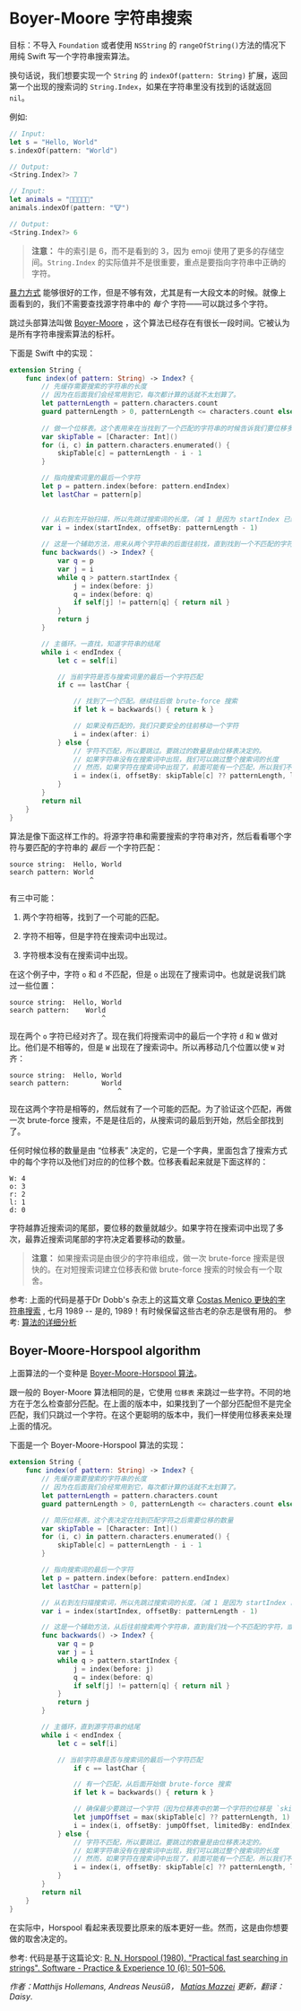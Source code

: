 # Boyer-Moore 字符串搜索

目标：不导入 `Foundation` 或者使用 `NSString` 的 `rangeOfString()`方法的情况下用纯 Swift 写一个字符串搜索算法。

换句话说，我们想要实现一个 `String` 的 `indexOf(pattern: String)` 扩展，返回第一个出现的搜索词的 `String.Index`，如果在字符串里没有找到的话就返回 `nil`。

例如:

```swift
// Input:
let s = "Hello, World"
s.indexOf(pattern: "World")

// Output:
<String.Index?> 7

// Input:
let animals = "🐶🐔🐷🐮🐱"
animals.indexOf(pattern: "🐮")

// Output:
<String.Index?> 6
```

> **注意：** 牛的索引是 6，而不是看到的 3，因为 emoji 使用了更多的存储空间。`String.Index` 的实际值并不是很重要，重点是要指向字符串中正确的字符。

[暴力方式](../Brute-Force%20String%20Search/README-CN.markdown) 能够很好的工作，但是不够有效，尤其是有一大段文本的时候。就像上面看到的，我们不需要查找源字符串中的 _每个_ 字符——可以跳过多个字符。

跳过头部算法叫做 [Boyer-Moore](https://en.wikipedia.org/wiki/Boyer–Moore_string_search_algorithm) ，这个算法已经存在有很长一段时间。它被认为是所有字符串搜索算法的标杆。

下面是 Swift 中的实现：

```swift
extension String {
    func index(of pattern: String) -> Index? {
        // 先缓存需要搜索的字符串的长度
        // 因为在后面我们会经常用到它，每次都计算的话就不太划算了。
        let patternLength = pattern.characters.count
        guard patternLength > 0, patternLength <= characters.count else { return nil )
      
        // 做一个位移表。这个表用来在当找到了一个匹配的字符串的时候告诉我们要位移多远
        var skipTable = [Character: Int]()
        for (i, c) in pattern.characters.enumerated() {
            skipTable[c] = patternLength - i - 1
        }

        // 指向搜索词里的最后一个字符
        let p = pattern.index(before: pattern.endIndex)
        let lastChar = pattern[p]

      
        // 从右到左开始扫描，所以先跳过搜索词的长度。（减 1 是因为 startIndex 已经指向了源字符串的第一个字符）
        var i = index(startIndex, offsetBy: patternLength - 1)
        
        // 这是一个辅助方法，用来从两个字符串的后面往前找，直到找到一个不匹配的字符，或者是直到搜索词的开始
        func backwards() -> Index? {
            var q = p
            var j = i
            while q > pattern.startIndex {
                j = index(before: j)
                q = index(before: q)
                if self[j] != pattern[q] { return nil }
            }
            return j
        }

        // 主循环。一直找，知道字符串的结尾
        while i < endIndex {
            let c = self[i]

            // 当前字符是否与搜索词里的最后一个字符匹配
            if c == lastChar {

                // 找到了一个匹配。继续往后做 brute-force 搜索
                if let k = backwards() { return k }

                // 如果没有匹配的，我们只要安全的往前移动一个字符
                i = index(after: i)
            } else {
                // 字符不匹配，所以要跳过。要跳过的数量是由位移表决定的。
                // 如果字符串没有在搜索词中出现，我们可以跳过整个搜索词的长度
                // 然而，如果字符在搜索词中出现了，前面可能有一个匹配，所以我们不能位移太多
                i = index(i, offsetBy: skipTable[c] ?? patternLength, limitedBy: endIndex) ?? endIndex
            }
        }
        return nil
    }
}
```

算法是像下面这样工作的。将源字符串和需要搜索的字符串对齐，然后看看哪个字符与要匹配的字符串的 _最后_ 一个字符匹配：

```
source string:  Hello, World
search pattern: World
                    ^
```

有三中可能：

1. 两个字符相等，找到了一个可能的匹配。

2. 字符不相等，但是字符在搜索词中出现过。

3. 字符根本没有在搜索词中出现。

在这个例子中，字符 `o` 和 `d` 不匹配，但是 `o` 出现在了搜索词中。也就是说我们跳过一些位置：

```
source string:  Hello, World
search pattern:    World
                       ^
```

现在两个 `o` 字符已经对齐了。现在我们将搜索词中的最后一个字符 `d` 和 `W` 做对比。他们是不相等的，但是 `W` 出现在了搜索词中。所以再移动几个位置以使 `W` 对齐：

```
source string:  Hello, World
search pattern:        World
                           ^
```

现在这两个字符是相等的，然后就有了一个可能的匹配。为了验证这个匹配，再做一次 brute-force 搜索，不是是往后的，从搜索词的最后到开始，然后全部找到了。

任何时候位移的数量是由 “位移表” 决定的，它是一个字典，里面包含了搜索方式中的每个字符以及他们对应的的位移个数。位移表看起来就是下面这样的：

```
W: 4
o: 3
r: 2
l: 1
d: 0
```

字符越靠近搜索词的尾部，要位移的数量就越少。如果字符在搜索词中出现了多次，最靠近搜索词尾部的字符决定着要移动的数量。

> **注意：** 如果搜索词是由很少的字符串组成，做一次 brute-force 搜索是很快的。在对短搜索词建立位移表和做  brute-force 搜索的时候会有一个取舍。

参考: 上面的代码是基于Dr Dobb's 杂志上的这篇文章 [Costas Menico 更快的字符串搜索](http://www.drdobbs.com/database/faster-string-searches/184408171) , 七月 1989 -- 是的, 1989！有时候保留这些古老的杂志是很有用的。
参考: [算法的详细分析](http://www.inf.fh-flensburg.de/lang/algorithmen/pattern/bmen.htm)

## Boyer-Moore-Horspool algorithm

上面算法的一个变种是 [Boyer-Moore-Horspool 算法](https://en.wikipedia.org/wiki/Boyer%E2%80%93Moore%E2%80%93Horspool_algorithm)。

跟一般的 Boyer-Moore 算法相同的是，它使用 `位移表` 来跳过一些字符。不同的地方在于怎么检查部分匹配。在上面的版本中，如果找到了一个部分匹配但不是完全匹配，我们只跳过一个字符。在这个更聪明的版本中，我们一样使用位移表来处理上面的情况。

下面是一个  Boyer-Moore-Horspool 算法的实现：

```swift
extension String {
    func index(of pattern: String) -> Index? {
        // 先缓存需要搜索的字符串的长度
        // 因为在后面我们会经常用到它，每次都计算的话就不太划算了。
        let patternLength = pattern.characters.count
        guard patternLength > 0, patternLength <= characters.count else { return nil }

        // 简历位移表。这个表决定在找到匹配字符之后需要位移的数量
        var skipTable = [Character: Int]()
        for (i, c) in pattern.characters.enumerated() {
            skipTable[c] = patternLength - i - 1
        }

        // 指向搜索词的最后一个字符
        let p = pattern.index(before: pattern.endIndex)
        let lastChar = pattern[p]

        // 从右到左扫描搜索词，所以先跳过搜索词的长度。（减 1 是因为 startIndex 已经指向了源字符串的第一个字符）
        var i = index(startIndex, offsetBy: patternLength - 1)

        // 这是一个辅助方法，从后往前搜索两个字符串，直到我们找一个不匹配的字符，或者是到了搜索词的开始。
        func backwards() -> Index? {
            var q = p
            var j = i
            while q > pattern.startIndex {
                j = index(before: j)
                q = index(before: q)
                if self[j] != pattern[q] { return nil }
            }
            return j
        }

        // 主循环，直到源字符串的结尾
        while i < endIndex {
            let c = self[i]

            // 当前字符串是否与搜索词的最后一个字符匹配
                if c == lastChar {

                // 有一个匹配，从后面开始做 brute-force 搜索
                if let k = backwards() { return k }

                // 确保最少要跳过一个字符（因为位移表中的第一个字符的位移是 `skipTable[lastChar] = 0` ）
                let jumpOffset = max(skipTable[c] ?? patternLength, 1)
                i = index(i, offsetBy: jumpOffset, limitedBy: endIndex) ?? endIndex
            } else {
                // 字符不匹配，所以要跳过。要跳过的数量是由位移表决定的。
                // 如果字符串没有在搜索词中出现，我们可以跳过整个搜索词的长度
                // 然而，如果字符在搜索词中出现了，前面可能有一个匹配，所以我们不能位移太多
                i = index(i, offsetBy: skipTable[c] ?? patternLength, limitedBy: endIndex) ?? endIndex
            }
        }
        return nil
    }
}
```

在实际中，Horspool 看起来表现要比原来的版本更好一些。然而，这是由你想要做的取舍决定的。

参考: 代码是基于这篇论文: [R. N. Horspool (1980). "Practical fast searching in strings". Software - Practice & Experience 10 (6): 501–506.](http://www.cin.br/~paguso/courses/if767/bib/Horspool_1980.pdf)

_作者：Matthijs Hollemans, Andreas Neusüß， [Matías Mazzei](https://github.com/mmazzei) 更新，翻译：Daisy_.


